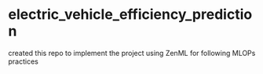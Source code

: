 # electric_vehicle_efficiency_prediction
created this repo to implement the project using ZenML for following MLOPs practices
